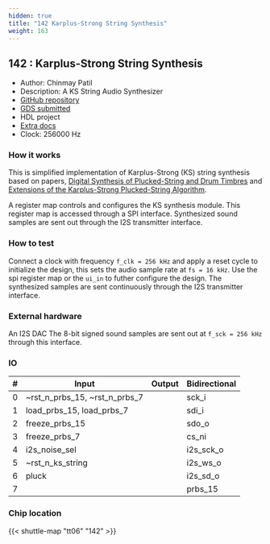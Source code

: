```yaml
---
hidden: true
title: "142 Karplus-Strong String Synthesis"
weight: 163
---
```


## 142 : Karplus-Strong String Synthesis

* Author: Chinmay Patil
* Description: A KS String Audio Synthesizer 
* [GitHub repository](https://github.com/pyamnihc/tt06_um_ks_pyamnihc)
* [GDS submitted](https://github.com/pyamnihc/tt06_um_ks_pyamnihc/actions/runs/8743491773)
* HDL project
* [Extra docs](None)
* Clock: 256000 Hz

<!---

This file is used to generate your project datasheet. Please fill in the information below and delete any unused
sections.

You can also include images in this folder and reference them in the markdown. Each image must be less than
512 kb in size, and the combined size of all images must be less than 1 MB.
-->


### How it works

This is simplified implementation of Karplus-Strong (KS) string synthesis based on papers, [Digital Synthesis of Plucked-String and Drum Timbres](https://doi.org/10.2307/3680062) and [Extensions of the Karplus-Strong Plucked-String Algorithm](https://doi.org/10.2307/3680063).

A register map controls and configures the KS synthesis module. This register map is accessed through a SPI interface. Synthesized sound samples are sent out through the I2S transmitter interface.

### How to test

Connect a clock with frequency `f_clk = 256 kHz` and apply a reset cycle to initialize the design, this sets the audio sample rate at `fs = 16 kHz`. Use the spi register map or the `ui_in` to futher configure the design. The synthesized samples are sent continuously through the I2S transmitter interface.

### External hardware

An I2S DAC
The 8-bit signed sound samples are sent out at `f_sck = 256 kHz` through this interface.


### IO

| # | Input          | Output         | Bidirectional   |
| - | -------------- | -------------- | --------------- |
| 0 | ~rst_n_prbs_15, ~rst_n_prbs_7 |  | sck_i |
| 1 | load_prbs_15, load_prbs_7 |  | sdi_i |
| 2 | freeze_prbs_15 |  | sdo_o |
| 3 | freeze_prbs_7 |  | cs_ni |
| 4 | i2s_noise_sel |  | i2s_sck_o |
| 5 | ~rst_n_ks_string |  | i2s_ws_o |
| 6 | pluck |  | i2s_sd_o |
| 7 |  |  | prbs_15 |

### Chip location

{{< shuttle-map "tt06" "142" >}}
